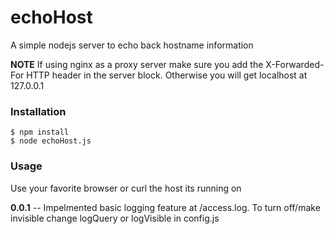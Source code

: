 # echoHost
A simple nodejs server to echo back hostname information

**NOTE** If using nginx as a proxy server make sure you add the X-Forwarded-For HTTP header in the server block. Otherwise you will get localhost at 127.0.0.1

### Installation
```console
$ npm install
$ node echoHost.js
```

### Usage
Use your favorite browser or curl the host its running on


**0.0.1** -- Impelmented basic logging feature at /access.log. To turn off/make invisible change logQuery or logVisible in config.js

